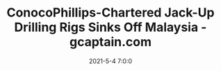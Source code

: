 ---
"title": "ConocoPhillips-Chartered Jack-Up Drilling Rigs Sinks Off Malaysia - gcaptain.com"
"date": "2021-5-4 7:0:0"
"feed_name": "GOOGLENEWS"
"feed_website": "https://news.google.com/search?q=drilling%2Bincident&hl=en-US&gl=US&ceid=US:en"
"feed_rss": "https://news.google.com/rss/search?q=drilling%2Bincident&hl=en-US&gl=US&ceid=US:en"
"link": "https://gcaptain.com/conocophillips-chartered-jack-up-drilling-rigs-sinks-off-malaysia/"
"file": "_posts/2021-5-4-7-0-0_GOOGLENEWS_10b0a31636266da57834b85f96c898d2ffb576ce.md"
"accident": "1"
"drilling": "0"
"dead": "0"
"injured": "0"
---